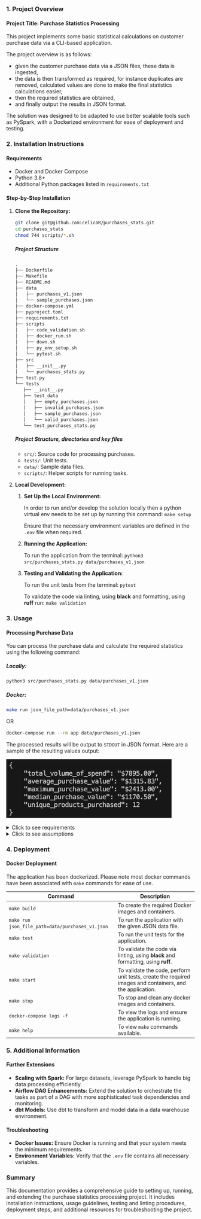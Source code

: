 ### **1. Project Overview**

#### **Project Title: Purchase Statistics Processing**

This project implements some basic statistical calculations on customer purchase data via a CLI-based application.

The project overview is as follows:
- given the customer purchase data via a JSON files, these data is ingested,
- the data is then transformed as required, for instance duplicates are removed, calculated values are done to make the final statistics calculations easier,
- then the required statistics are obtained,
- and finally output the results in JSON format.

The solution was designed to be adapted to use better scalable tools such as PySpark, with a Dockerized environment for ease of deployment and testing.

### **2. Installation Instructions**

#### **Requirements**

- Docker and Docker Compose
- Python 3.8+
- Additional Python packages listed in `requirements.txt`

#### **Step-by-Step Installation**

1. **Clone the Repository:**

   ```bash
   git clone git@github.com:celicaR/purchases_stats.git
   cd purchases_stats
   chmod 744 scripts/*.sh
   ```

   ##### **Project Structure**

   ```plaintext
   .
   ├── Dockerfile
   ├── Makefile
   ├── README.md
   ├── data
   │   ├── purchases_v1.json
   │   └── sample_purchases.json
   ├── docker-compose.yml
   ├── pyproject.toml
   ├── requirements.txt
   ├── scripts
   │   ├── code_validation.sh
   │   ├── docker_run.sh
   │   ├── down.sh
   │   ├── py_env_setup.sh
   │   └── pytest.sh
   ├── src
   │   ├── __init__.py
   │   └── purchases_stats.py
   ├── test.py
   └── tests
      ├── __init__.py
      ├── test_data
      │   ├── empty_purchases.json
      │   ├── invalid_purchases.json
      │   ├── sample_purchases.json
      │   └── valid_purchases.json
      └── test_purchases_stats.py
   ```

   ##### **Project Structure, directories and key files**
   - `src/`: Source code for processing purchases.
   - `tests/`: Unit tests.
   - `data/`: Sample data files.
   - `scripts/`: Helper scripts for running tasks.

1. **Local Development:**

   1. **Set Up the Local Environment:**

      In order to run and/or develop the solution locally then a python virtual env needs to be set up by running this command: `make setup`

      Ensure that the necessary environment variables are defined in the `.env` file when required.

   1. **Running the Application:**

      To run the application from the terminal: `python3 src/purchases_stats.py data/purchases_v1.json`

   1. **Testing and Validating the Application:**

      To run the unit tests from the terminal: `pytest`

      To validate the code via linting, using **black** and formatting, using **ruff** run: `make validation`

### **3. Usage**

#### **Processing Purchase Data**

You can process the purchase data and calculate the required statistics using the following command:

##### Locally:
```bash
python3 src/purchases_stats.py data/purchases_v1.json
```

##### Docker:
```bash
make run json_file_path=data/purchases_v1.json
```
OR
```bash
docker-compose run --rm app data/purchases_v1.json
```

The processed results will be output to `STDOUT` in JSON format. Here are a sample of the resulting values output:

![alt text](images/stdout.jpg)

<details>
<summary> Click to see requirements</summary>

### Requirements:

Here is the list of other requirements for the project to solve:

| Requirement | Description | Outcome |
|-------------|-------------|---------|
|CLI application|The application can be executed in the terminal/CLI. | Both the application can run locally and/or via docker and make commands from the CLI. See Docker Deployment commands.        |
|Input File     |Allow input of purchases via a file, containing data in the JSON format. | The JSON file path has to be specified as an argument in all cases, i.e. locally, docker, make commands. |
|Required statistics & Print results to STDOUT in a JSON format |![alt text](images/required_stats.jpg)             | ![alt text](images/stdout.jpg)        |
</details>


<details>
<summary> Click to see assumptions</summary>

### Assumptions:

The hint given was that purchase value will need to be computed.

Based on a sample of the given purchases JSON file (see [data/sample_purchases.json](data/sample_purchases.json){:target="_blank"}), these data once ingested was transformed by removing duplicates and normalized its items.

Then each items product value (`item.product_value`) in a purchase done by a customer was calculated as -> `item.price * item.quantity`, producing the data as shown in this picture:

![alt text](images/transformed_data.jpg)


Then assumption was to do the purchases statistics for a brand, customer_id and purchase_id on:

![alt text](images/data_for_stats.jpg)

Resulting on these values output:

![alt text](images/stdout.jpg)
</details>

### **4. Deployment**

#### **Docker Deployment**

   The application has been dockerized. Please note most docker commands have been associated with `make` commands for ease of use.

   | Command | Description |
   |---------|-------------|
   |`make build`| To create the required Docker images and containers.|
   |`make run json_file_path=data/purchases_v1.json`| To run the application with the given JSON data file. |
   |`make test` |To run the unit tests for the application.       |
   |`make validation` |To validate the code via linting, using **black** and formatting, using **ruff**.|
   |`make start`|To validate the code, perform unit tests, create the required images and containers, and the application. |
   |`make stop` |To stop and clean any docker images and containers.       |
   |`docker-compose logs -f` |To view the logs and ensure the application is running.       |
   |`make help` |To view `make` commands available.       |

### **5. Additional Information**

#### **Further Extensions**

- **Scaling with Spark:** For large datasets, leverage PySpark to handle big data processing efficiently.
- **Airflow DAG Enhancements:** Extend the solution to orchestrate the tasks as part of a DAG with more sophisticated task dependencies and monitoring.
- **dbt Models:** Use dbt to transform and model data in a data warehouse environment.

#### **Troubleshooting**

- **Docker Issues:** Ensure Docker is running and that your system meets the minimum requirements.
- **Environment Variables:** Verify that the `.env` file contains all necessary variables.

### **Summary**

This documentation provides a comprehensive guide to setting up, running, and extending the purchase statistics processing project. It includes installation instructions, usage guidelines, testing and linting procedures, deployment steps, and additional resources for troubleshooting the project.
